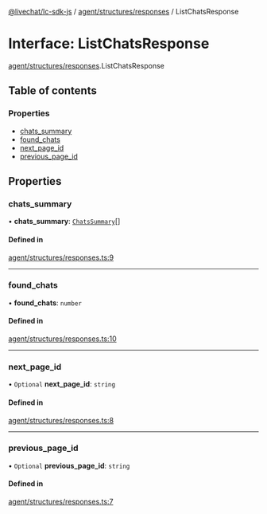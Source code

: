 [@livechat/lc-sdk-js](../README.md) / [agent/structures/responses](../modules/agent_structures_responses.md) / ListChatsResponse

# Interface: ListChatsResponse

[agent/structures/responses](../modules/agent_structures_responses.md).ListChatsResponse

## Table of contents

### Properties

- [chats\_summary](agent_structures_responses.ListChatsResponse.md#chats_summary)
- [found\_chats](agent_structures_responses.ListChatsResponse.md#found_chats)
- [next\_page\_id](agent_structures_responses.ListChatsResponse.md#next_page_id)
- [previous\_page\_id](agent_structures_responses.ListChatsResponse.md#previous_page_id)

## Properties

### chats\_summary

• **chats\_summary**: [`ChatsSummary`](agent_structures_structures.ChatsSummary.md)[]

#### Defined in

[agent/structures/responses.ts:9](https://github.com/livechat/lc-sdk-js/blob/10347df/src/agent/structures/responses.ts#L9)

___

### found\_chats

• **found\_chats**: `number`

#### Defined in

[agent/structures/responses.ts:10](https://github.com/livechat/lc-sdk-js/blob/10347df/src/agent/structures/responses.ts#L10)

___

### next\_page\_id

• `Optional` **next\_page\_id**: `string`

#### Defined in

[agent/structures/responses.ts:8](https://github.com/livechat/lc-sdk-js/blob/10347df/src/agent/structures/responses.ts#L8)

___

### previous\_page\_id

• `Optional` **previous\_page\_id**: `string`

#### Defined in

[agent/structures/responses.ts:7](https://github.com/livechat/lc-sdk-js/blob/10347df/src/agent/structures/responses.ts#L7)
